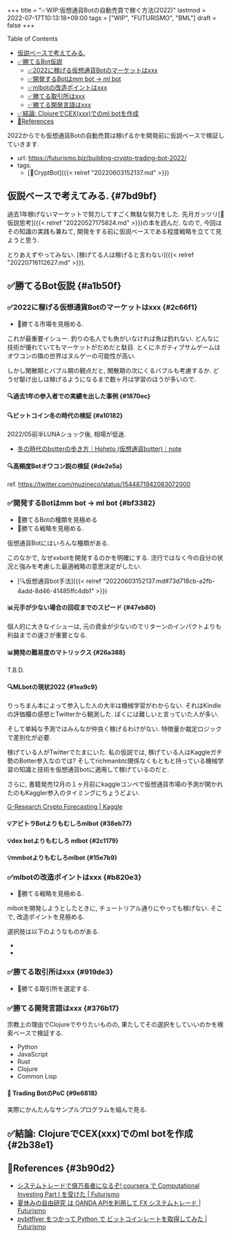 +++
title = "✅WIP:仮想通貨Botの自動売買で稼ぐ方法(2022)"
lastmod = 2022-07-17T10:13:18+09:00
tags = ["WIP", "FUTURISMO", "BML"]
draft = false
+++

<div class="ox-hugo-toc toc">

<div class="heading">Table of Contents</div>

- [仮説ベースで考えてみる.](#7bd9bf)
- [✅勝てるBot仮説](#a1b50f)
    - [✅2022に稼げる仮想通貨Botのマーケットはxxx](#2c66f1)
    - [✅開発するBotはmm bot -&gt; ml bot](#bf3382)
    - [✅mlbotの改造ポイントはxxx](#b820e3)
    - [✅勝てる取引所はxxx](#919de3)
    - [✅勝てる開発言語はxxx](#376b17)
- [✅結論: ClojureでCEX(xxx)でのml botを作成](#2b38e1)
- [🔗References](#3b90d2)

</div>
<!--endtoc-->

2022からでも仮想通貨Botの自動売買は稼げるかを開発前に仮説ベースで検証していきます.

-   url: <https://futurismo.biz/building-crypto-trading-bot-2022/>
-   tags.
    -   [🔖CryptBot]({{< relref "20220603152137.md" >}})


## 仮説ベースで考えてみる. {#7bd9bf}

過去1年稼げないマーケットで努力してすごく無駄な努力をした. 先月ガッツリ[📝仮説思考]({{< relref "20220527175824.md" >}})の本を読んだ. なので, 今回はその知識の実践も兼ねて, 開発をする前に仮説ベースである程度戦略を立てて見ようと思う.

とりあえずやってみない. [稼げてる人は稼げると言わない]({{< relref "20220716112627.md" >}}).


## ✅勝てるBot仮説 {#a1b50f}


### ✅2022に稼げる仮想通貨Botのマーケットはxxx {#2c66f1}

-   📍勝てる市場を見極める.

これが最重要イシュー. 釣りの名人でも魚がいなければ魚は釣れない. どんなに技術が優れていてもマーケットがだめだと駄目. とくにネガティブサムゲームはオワコンの隣の世界はヌルゲーの可能性が高い.

しかし閑散期とバブル期の観点だと, 閑散期の次にくるバブルも考慮するか. どうせ駆け出しは稼げるようになるまで数ヶ月は学習のほうが多いので.


#### 🔍過去1年の参入者での実績を出した事例 {#1870ec}


#### 🔍ビットコイン冬の時代の検証 {#a10182}

2022/05前半LUNAショック後, 相場が低迷.

-   [冬の時代のbotterの歩き方｜Hoheto (仮想通貨botter)｜note](https://note.com/hht/n/n8f4afa2ec02a)


#### 🔍高頻度Botオワコン説の検証 {#de2e5a}

ref. <https://twitter.com/muzineco/status/1544871942083072000>


### ✅開発するBotはmm bot -> ml bot {#bf3382}

-   📍勝てるBotの種類を見極める
-   📍勝てる戦略を見極める.

仮想通貨Botにはいろんな種類がある.

このなかで, なぜxxbotを開発するのかを明確にする. 流行ではなく今の自分の状況と強みを考慮した最適戦略の意思決定がしたい.

-   [🔍仮想通貨bot手法]({{< relref "20220603152137.md#73d718cb-a2fb-4add-8d46-41485ffc4db1" >}})


#### 📊元手が少ない場合の回収までのスピード {#47eb80}

個人的に大きなイシューは, 元の資金が少ないのでリターンのインパクトよりも利益までの速さが重要となる.


#### 📊開発の難易度のマトリックス {#26a388}

T.B.D.


#### 🔍MLbotの現状2022 {#1ea9c9}

りっちまん本によって参入した人の大半は機械学習がわからない. それはKindleの評価欄の感想とTwitterから観測した. ぼくには難しいと言っていた人が多い.

そして単純な予測ではみんなが仲良く稼げるわけがない. 特徴量か裁定ロジックで差別化が必要.

稼げている人がTwitterでたまにいた. 私の仮説では, 稼げている人はKaggleガチ勢のBotter参入なのでは? そしてrichmanbtc関係なくもともと持っている機械学習の知識と技術を仮想通貨botに適用して稼げているのだと.

さらに, 書籍発売12月の１ヶ月前にkaggleコンペで仮想通貨市場の予測が開かれたのもKaggler参入のタイミングにちょうどよい.

[G-Research Crypto Forecasting | Kaggle](https://www.kaggle.com/competitions/g-research-crypto-forecasting/)


#### 💡アビトラBotよりもむしろmlbot {#38eb77}


#### 💡dex botよりもむしろ mlbot {#2c1179}


#### 💡mmbotよりもむしろmlbot {#15e7b9}


### ✅mlbotの改造ポイントはxxx {#b820e3}

-   📍勝てる戦略を見極める.

mlbotを開発しようとしたときに, チュートリアル通りにやっても稼げない. そこで, 改造ポイントを見極める.

選択肢は以下のようなものがある.

-

-


### ✅勝てる取引所はxxx {#919de3}

-   📍勝てる取引所を選定する.


### ✅勝てる開発言語はxxx {#376b17}

宗教上の理由でClojureでやりたいものの, 果たしてその選択をしていいのかを検索ベースで検証する.

-   Python
-   JavaScript
-   Rust
-   Clojure
-   Common Lisp


#### <span class="org-todo todo _">🔬</span> Trading BotのPoC {#9e6818}

実際にかんたんなサンプルプログラムを組んで見る.


## ✅結論: ClojureでCEX(xxx)でのml botを作成 {#2b38e1}


## 🔗References {#3b90d2}

-   [システムトレードで億万長者になるぞ! coursera で Computational Investing Part I を受けた | Futurismo](https://futurismo.biz/archives/2678/)
-   [夏休みの自由研究 は OANDA APIを利用して FX システムトレード | Futurismo](https://futurismo.biz/archives/4392/)
-   [pybitflyer をつかって Python で ビットコインレートを取得してみた | Futurismo](https://futurismo.biz/archives/6401/)
